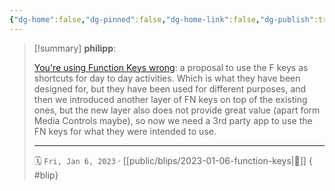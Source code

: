 ```yaml
---
{"dg-home":false,"dg-pinned":false,"dg-home-link":false,"dg-publish":true,"type":"blip","created-date":"2023-01-06T00:00:00","disabled rules":["yaml-title","yaml-title-alias","file-name-heading"],"title":"philipp @ 2023-01-06","dg-permalink":"2023/01/06/function-keys/","updated-date":"2025-04-30T22:27:37","dg-path":"blips/2023-01-06-function-keys.md","permalink":"/2023/01/06/function-keys/","dgPassFrontmatter":true,"created":"2023-01-06T00:00:00","updated":"2025-04-30T22:27:37"}
---
```


> [!summary] **philipp**:
>
> [You're using Function Keys wrong](https://mxgrn.com/blog/function-keys-productivity-trick): a proposal to use the F keys as shortcuts for day to day activities. Which is what they have been designed for, but they have been used for different purposes, and then we introduced another layer of FN keys on top of the existing ones, but the new layer also does not provide great value (apart form Media Controls maybe), so now we need a 3rd party app to use the FN keys for what they were intended to use.
> - - -
>
> 🗓️ `Fri, Jan 6, 2023` · [[public/blips/2023-01-06-function-keys\|🔗]]
{ #blip}

